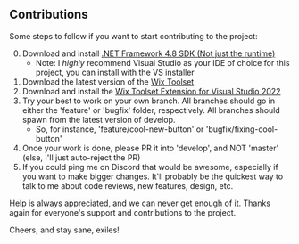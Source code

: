 ## Contributions

Some steps to follow if you want to start contributing to the project:

0. Download and install [.NET Framework 4.8 SDK (Not just the runtime)](https://dotnet.microsoft.com/en-us/download/dotnet-framework/net48)
    - Note: I _highly_ recommend Visual Studio as your IDE of choice for this project, you can install with the VS installer
1. Download the latest version of the [Wix Toolset](https://wixtoolset.org/releases/)
2. Download and install the [Wix Toolset Extension for Visual Studio 2022](https://marketplace.visualstudio.com/items?itemName=WixToolset.WixToolsetVisualStudio2022Extension)
3. Try your best to work on your own branch. All branches should go in either the 'feature' or 'bugfix' folder, respectively. All branches should spawn from the latest version of develop.
    - So, for instance, 'feature/cool-new-button' or 'bugfix/fixing-cool-button'
4. Once your work is done, please PR it into 'develop', and NOT 'master' (else, I'll just auto-reject the PR)
5. If you could ping me on Discord that would be awesome, especially if you want to make bigger changes. It'll probably be the quickest way to talk to me about code reviews, new features, design, etc.

Help is always appreciated, and we can never get enough of it. Thanks again for everyone's support and contributions to the project.

Cheers, and stay sane, exiles!